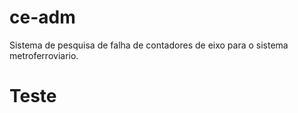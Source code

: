 # ce-adm
Sistema de pesquisa de falha de contadores de eixo para o sistema metroferroviario.

# Teste
